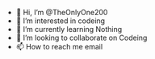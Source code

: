 - 👋 Hi, I’m @TheOnlyOne200
- 👀 I’m interested in codeing
- 🌱 I’m currently learning Nothing
- 💞️ I’m looking to collaborate on Codeing
- 📫 How to reach me email
  

<!---
TheOnlyOne200/TheOnlyOne200 is a ✨ special ✨ repository because its `README.md` (this file) appears on your GitHub profile.
You can click the Preview link to take a look at your changes.
--->
